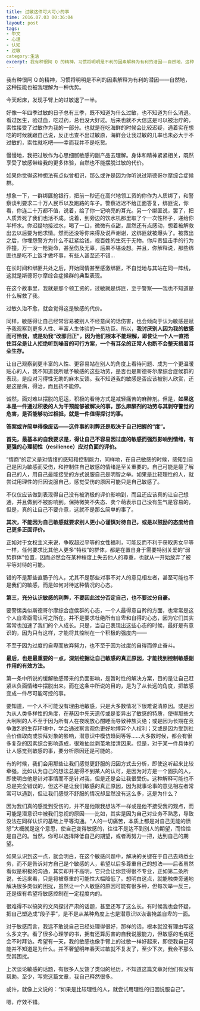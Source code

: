 ```yaml
---
title: 过敏这件可大可小的事
time: 2016.07.03 00:36:04
layout: post
tags:
- 中文
- 心理
- 认知
- 过敏
category:生活
excerpt: 我有种很阿 Q 的精神，习惯将明明是不利的因素解释为有利的潜因——自然地，这种技能也被我理解为一种优势。今天起床，发现手臂上的过敏退了一半。好像一年四季过敏的日子总有三季，既不知道为什么过敏，也不知道为什么消退。看过医生，验过血，吃过药，总也没大好过。后来也就不大信这是可以被治疗的，索性接受了过敏作为我的一部分。也就是在吃海鲜的时候会比较迟疑，遇着实在想吃的时候就跟自己说，反正也查不出过敏原，海鲜会让我过敏的几率也未必大于不过敏的，索性就吃吧——幸而我并不是吃货。
---
```


我有种很阿 Q 的精神，习惯将明明是不利的因素解释为有利的潜因——自然地，这种技能也被我理解为一种优势。

今天起床，发现手臂上的过敏退了一半。

好像一年四季过敏的日子总有三季，既不知道为什么过敏，也不知道为什么消退。看过医生，验过血，吃过药，总也没大好过。后来也就不大信这是可以被治疗的，索性接受了过敏作为我的一部分。也就是在吃海鲜的时候会比较迟疑，遇着实在想吃的时候就跟自己说，反正也查不出过敏原，海鲜会让我过敏的几率也未必大于不过敏的，索性就吃吧——幸而我并不是吃货。

慢慢地，我把过敏作为心思细腻敏感的副产品去理解。身体和精神紧紧相关，既然享受了敏感带给我的更多体验，自然也不能摆脱过敏的代价。

如果你觉得这种想法有点似曾相识，那么或许是因为你听说过斯德哥尔摩综合症候群。

想象一下，一群绑匪抢银行，把前一秒还在高兴地领工资的你作为人质绑了，和警察谈判要求二十万人民币以及跑路的车子。警察迟迟不给正面答复，绑匪说，你看，你连二十万都不值，说着，给了你一记响亮的耳光。另一个绑匪说，罢了，把人质弄死了我们也活不成。说着，到旁边的饮水机那里取了个一次性杯子，递给你半杯水。你迟疑地接过水，喝了一口，微微有点甜，居然还有点感动，想着被解救出去以后要为他求情。然而还没等你来得及说声谢谢，这绑匪就被爆头了。被救出之后，你埋怨警方为什么不赶紧给钱，视百姓的生死于无物。你斥责狙击手的行为莽撞，万一没一枪毙命，甚至伤及无辜，后果不堪设想。并且，你解释说，那些绑匪也是吃不上饭才做坏事，有些人甚至还不错…

在长时间和绑匪共处之后，开始同情甚至感激绑匪，不自觉地与其站在同一阵线，这就是斯德哥尔摩综合症候群的典型表现。

在这个故事里，我就是那个领工资的，过敏就是绑匪，至于警察——我也不知道是什么解救了我。

过敏久治不愈，就会觉得这是敏感的代价。

同样，敏感得让自己经常容易被别人不经意间的话伤害，也会倾向于认为敏感是赋予我观察到更多人性、丰富人生体验的一员功臣。所以，**我讨厌别人因为我的敏感而可怜我，或是劝我“改邪归正”，因为他们根本不能理解，即使让一个人一直捂住耳朵是让人拒绝听到噪音的可行方案，一个有耳朵的正常人也断不会整天捂着耳朵生存。**

让自己观察到更丰富的人性、更容易站在别人的角度上看待问题、成为一个更温暖贴心的人，我不知道我所赋予敏感的这些功劳，是否也是斯德哥尔摩综合症候群的表现，是应对习得性无助的麻木反馈。我不知道我的敏感是否应该被别人欣赏，还是这是病，得治，而且药不能停。

诚然，面对难以摆脱的厄运，积极的看待方式是减轻痛苦的麻醉剂。但是，**如果这本是一件通过积极的人为干预能够被解决的事，那么麻醉剂的功劳与其剥夺警觉的危害，是否能够功过相抵，就是一件值得探讨的事。**

**答案或许简单得像废话——这件事的利弊还是取决于自己把握的“度”。**

**首先，最基本的自我要求是，得让自己不容易因过度的敏感而强烈影响到情绪，有更强的心理韧性（resilience）应对负面的评价。**

“情商”的定义是对情绪的感知和控制能力，同样地，在自己敏感的时候，感知到自己是因为敏感而受伤，和控制住自己敏感的情绪是至关重要的。自己可能是最了解自己的人，用自己最能接受的方式说服自己是明智之举。如果是比较理性的人，就尝试用理性的归因说服自己，感觉受伤的原因可能只是自己敏感了。

不仅仅应该做到表现得自己没有被消极的评价影响到，而且还应该真的让自己想通，并且做到不被影响到。保持微笑不失态、卖个萌表示自己没有生气是容易的，但是，真的让自己不要介意，这就不是那么简单的事了。

**其次，不能因为自己敏感就要求别人更小心谨慎对待自己，或是以鼓励的态度给自己更多正面评价。**

正如对于女权主义来说，争取超过平等的女性福利，可能反而不利于获取男女平等一样，任何要求比其他人更多“特权”的群体，都是在置自身于需要特别关爱的“弱势群体”位置，因而必然会在某种程度上失去他人的尊重，也就从一开始放弃了被平等对待的可能。

错的不是那些直肠子的人，尤其不是那些对事不对人的意见相左者，甚至可能也不是我们的敏感，而是如何对待这种情况的心态。

**第三，充分认识敏感的利弊，不要因此过分否定自己，也不要过分自豪。**

要警惕类似斯德哥尔摩综合症侯群的心态，一个人最得意自矜的方面，也常常是这个人自卑亟需认可之所在。并不是要求杜绝所有自卑和自得的心态，因为它们其实常常也加速了我们的个人成长。只是，当自己表现出这些心态的时候，最好是有意识的，因为只有这样，才能将其控制在一个积极的强度内——

不至于因为过度的自卑而放弃努力，也不至于因为过度的自得而停止奋斗。

**最后，也是最重要的一点，深刻挖掘让自己敏感的真正原因，才能找到控制敏感副作用的有效方法。**

第一条中所说的缓解敏感带来的负面影响，是暂时性的解决方案，目的是让自己赶紧从负面情绪中摆脱出来。而在这条中所说的目的，是为了从长远的角度，把敏感变成一件尽可能可控的事。

要知道，一个人不可能没有理由地敏感，只是大多数情况下很难说清原因。或是因为从人类多样性的角度，在基因中先天遗传或是变异出了敏感的特质，使得那些大大咧咧的人不至于因为所有人在夜晚放心酣睡而导致种族灭绝；或是因为长期在竞争激烈的生存环境中，学会通过察言观色更好地博弈个人权利；又或是因为受到社会价值取向或崇拜对象的影响，潜意识中模仿趋同等等……大多数时候，都会有很多复杂的因素综合影响造成，很难抽丝剥茧地缕清因果。但是，对于某一件具体的让人感觉到敏感的事，要分析原因还是可能的。

有的时候，我们会用那些让我们感觉更舒服的归因方式去分析，即使这听起来比较牵强。比如认为自己的想法总是得不到某人的认可，是因为对方是一个固执的人，即使明白他是针对事情而不是针对我，但是还是会让我很受伤。这种解释可能也不总是完全错误的，但这不是让我们敏感的真正原因，因为就事论事的意见相左者常常可以遇到，但让我们感觉不舒服的情况却显然没有这么多，这是为什么？

因为我们真的感觉到受伤的，并不是他跟我想法不一样或是他不接受我的观点，而可能是潜意识中被我们忽视的原因——比如，其实是因为自己对业务不熟悉，导致没法在同样认识的基础上平等沟通。“人的一切痛苦，本质上都是对自己无能的愤怒”大概就是这个意思，使自己变得敏感的，往往不是达不到别人的期望，而恰恰是自己的。当然，你可以选择降低自己的期望，或者再努力一把，达到自己的期望。

如果认识到这一点，就会明白，在这个敏感问题中，解决的关键在于自己去熟悉业务，而不是告诉对方自己是个敏感的人，希望以后多尊重自己的想法——后者虽然看似是积极的沟通，其实却并不高明，它只会让你显得很不专业，正如第二条所说，长远来看，只是将被尊重的可能性大幅降低了。想明白这点，就能触类旁通地解决很多类似的困扰，虽然让一个人敏感的原因可能有很多种，但每次举一反三，还是很有希望将敏感控制在一定程度内的。

很难得不以搞笑的文风探讨严肃的话题，甚至还写了这么长。有时候我也会怀疑，把自己塑造成“段子手”，是不是从某种角度上也是潜意识以诙谐掩盖自卑的一面。

对于敏感而言，我远不敢说自己已经处理得很好，那样的话，根本就没有理由写这么多文字。看了很多心理学的书，拥有还算厉害的自我说服能力，但敏感的毛病还会不时拜访。希望有一天，我的敏感也像手臂上的过敏一样好起来，即使我自己可能并不知道是为什么。并不奢望明年春天过敏就不复发了，至少下次，我会不那么受其困扰。

上次谈论敏感的话题，有很多人反馈了类似的经历，不知道这篇文章对他们有没有帮助。至少，写完这篇文章，我自己释然很多。

或许，就像上文说的：“如果是比较理性的人，就尝试用理性的归因说服自己”。

嗯，疗效不错。
